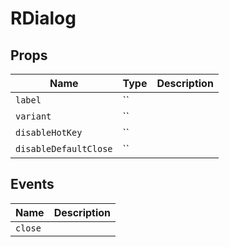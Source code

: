 <!-- generated by doc script, do not edit -->

# RDialog




## Props

| Name | Type | Description |
|-|-|-|
| `label` | `` |  |
| `variant` | `` |  |
| `disableHotKey` | `` |  |
| `disableDefaultClose` | `` |  |




## Events

| Name | Description |
|-|-|
| `close` |  |



<!-- ## Methods -->

<!-- ## Example -->